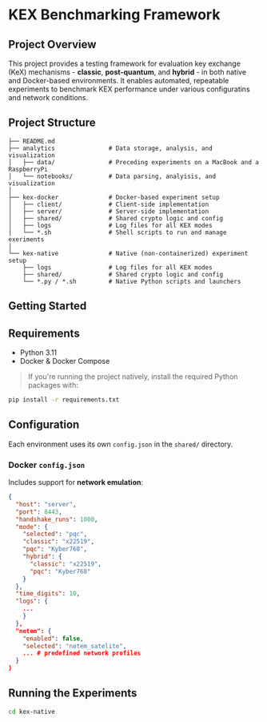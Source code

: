 # KEX Benchmarking Framework
## Project Overview
This project provides a testing framework for evaluation key exchange (KeX) mechanisms - **classic**, **post-quantum**, and **hybrid** - in both native and Docker-based environments. It enables automated, repeatable experiments to benchmark KEX performance under various configuratins and network conditions.

## Project Structure

```
├── README.md
├── analytics               # Data storage, analysis, and visualization
│   ├── data/               # Preceding experiments on a MacBook and a RaspberryPi
│   └── notebooks/          # Data parsing, analyisis, and visualization
│
├── kex-docker              # Docker-based experiment setup
│   ├── client/             # Client-side implementation
│   ├── server/             # Server-side implementation
│   ├── shared/             # Shared crypto logic and config
│   ├── logs                # Log files for all KEX modes
│   └── *.sh                # Shell scripts to run and manage exeriments
│
└── kex-native              # Native (non-containerized) experiment setup
    ├── logs                # Log files for all KEX modes
    ├── shared/             # Shared crypto logic and config
    └── *.py / *.sh         # Native Python scripts and launchers
```

## Getting Started

## Requirements
 - Python 3.11
 - Docker & Docker Compose

 > If you're running the project natively, install the required Python packages with:

 ```bash
 pip install -r requirements.txt
 ```

## Configuration
Each environment uses its own `config.json` in the `shared/` directory.

### Docker `config.json`
Includes support for **network emulation**:

```json
{
  "host": "server",
  "port": 8443,
  "handshake_runs": 1000,
  "mode": {
    "selected": "pqc",
    "classic": "x22519",
    "pqc": "Kyber768",
    "hybrid": {
      "classic": "x22519",
      "pqc": "Kyber768"
    }
  },
  "time_digits": 10,
  "logs": {
    ...
    }
  },
  "netem": {
    "enabled": false,
    "selected": "netem_satelite",
    ... # predefined network profiles
  }
}
```


## Running the Experiments
 ```bash
 cd kex-native
```







